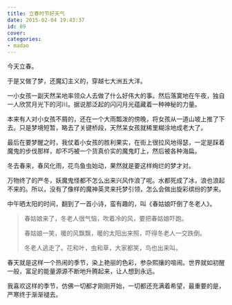 ```yaml
---
title: 立春时节好天气
date: 2015-02-04 19:43:37
id: 89
cover: 
categories:
- madao
---
```


今天立春。

于是又做了梦，还魔幻主义的，穿越七大洲五大洋。

一小女孩一副天然呆地率领众人去做了什么好伟大的事。然后落寞地在午夜，独自一人欣赏月光下的河川。据说那泛起的闪闪月光蕴藏着一种神秘的力量。

本来有人对小女孩不屑的，还在一个大雨瓢泼的傍晚，将女孩从一道山坡上推了下去。只是梦境短暂，略去了关键桥段，天然呆女孩就稀里糊涂地成老大了。

最后在要梦醒之时，我仗着小女孩的胜利果实，在街上很拉风地得瑟，一定是踩着魔鬼的步伐那样，却不巧被一个货真价实的魔鬼盯上，然后被各种海扁。

冬去春来，春风化雨，花鸟鱼虫始动，果然就是要这样绚烂的梦才对。

万物终了的严冬，妖魔鬼怪都不怎么出来兴风作浪了呢。水都死成了冰，浪也浪起不来的。所以，没有了像样的魔神英灵来托梦引领，怎么会做出旋彩缤纷的梦来。

中午晒太阳的时间，翻到了一首小诗，蛮有趣的，叫《春姑娘吓倒了冬老人》。

> 春姑娘来了，冬老人很气恼，吹着冷的风，要把春姑娘吓跑。
> 
> 春姑娘一笑，暖的风飘飘，暖的太阳出来照，吓得冬老人一交跌倒。
> 
> 冬老人逃走了。花和叶，虫和草，大家都笑，鸟也出来叫。

春天就是这样一个热闹的季节，染上艳丽的色彩，参杂熙攘的喧闹。世界就如初醒一般，富足的能量源源不断地升腾起来，让人想到永远。

我喜欢这样的季节，仿佛一切都才刚刚开始，一切都还充满着希望，最重要的是，严寒终于渐渐褪去。
